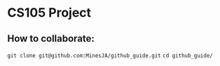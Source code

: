 # CS105 Project

## How to collaborate:  

```git clone git@github.com:MinesJA/github_guide.git```
```cd github_guide/```

